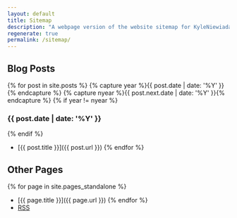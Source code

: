 ```yaml
---
layout: default
title: Sitemap
description: "A webpage version of the website sitemap for KyleNiewiada.org providing a simple overview of all website content."
regenerate: true
permalink: /sitemap/
---
```


## Blog Posts

{% for post in site.posts %}
  {% capture year %}{{ post.date | date: '%Y' }}{% endcapture %}
  {% capture nyear %}{{ post.next.date | date: '%Y' }}{% endcapture %}
  {% if year != nyear %}
### {{ post.date | date: '%Y' }}
  {% endif %}
- [{{ post.title }}]({{ post.url }})
{% endfor %}

## Other Pages

{% for page in site.pages_standalone %}
- [{{ page.title }}]({{ page.url }})
{% endfor %}
- [RSS](/feed.xml)
